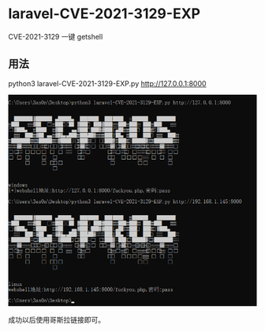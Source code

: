 # laravel-CVE-2021-3129-EXP

CVE-2021-3129 一键 getshell



## 用法
python3 laravel-CVE-2021-3129-EXP.py http://127.0.0.1:8000

![image-20210125164753363](README.assets/image-20210125164753363.png)

成功以后使用哥斯拉链接即可。

